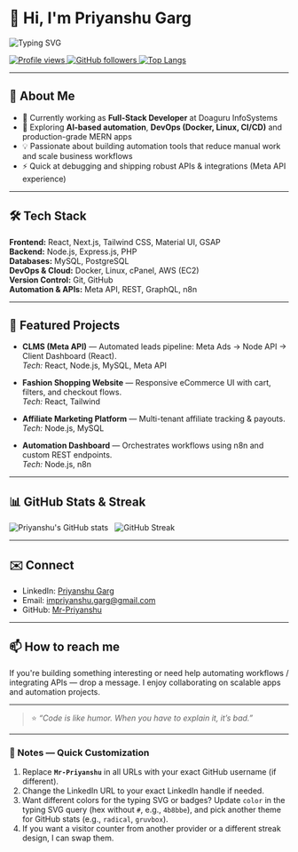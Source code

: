 # 👋 Hi, I'm Priyanshu Garg

![Typing SVG](https://readme-typing-svg.demolab.com?font=Montserrat&size=28&pause=2000&color=7F3FBF&center=true&vCenter=true&width=820&height=80&lines=Hi,+I'm+Priyanshu+Garg;Software+Engineer+%7C+Full-Stack+Developer;Automating+workflows+%26+building+scalable+systems)

<!-- Badges -->
<p>
  <a href="https://github.com/Mr-Priyanshu">
    <img alt="Profile views" src="https://visitor-badge.laobi.icu/badge?page_id=Mr-Priyanshu.Mr-Priyanshu" />
  </a>
  <a href="https://github.com/Mr-Priyanshu">
    <img alt="GitHub followers" src="https://img.shields.io/github/followers/Mr-Priyanshu?label=Follow&style=social" />
  </a>
  <a href="https://github.com/Mr-Priyanshu">
    <img alt="Top Langs" src="https://github-readme-stats.vercel.app/api/top-langs/?username=Mr-Priyanshu&layout=compact&theme=tokyonight" />
  </a>
</p>

---

## 🚀 About Me
- 🔭 Currently working as **Full-Stack Developer** at Doaguru InfoSystems  
- 🌱 Exploring **AI-based automation**, **DevOps (Docker, Linux, CI/CD)** and production-grade MERN apps  
- 💡 Passionate about building automation tools that reduce manual work and scale business workflows  
- ⚡ Quick at debugging and shipping robust APIs & integrations (Meta API experience)

---

## 🛠️ Tech Stack

**Frontend:** React, Next.js, Tailwind CSS, Material UI, GSAP  
**Backend:** Node.js, Express.js, PHP  
**Databases:** MySQL, PostgreSQL  
**DevOps & Cloud:** Docker, Linux, cPanel, AWS (EC2)  
**Version Control:** Git, GitHub  
**Automation & APIs:** Meta API, REST, GraphQL, n8n

---

## 💼 Featured Projects

- **CLMS (Meta API)** — Automated leads pipeline: Meta Ads → Node API → Client Dashboard (React).  
  _Tech:_ React, Node.js, MySQL, Meta API

- **Fashion Shopping Website** — Responsive eCommerce UI with cart, filters, and checkout flows.  
  _Tech:_ React, Tailwind

- **Affiliate Marketing Platform** — Multi-tenant affiliate tracking & payouts.  
  _Tech:_ Node.js, MySQL

- **Automation Dashboard** — Orchestrates workflows using n8n and custom REST endpoints.  
  _Tech:_ Node.js, n8n

---

## 📊 GitHub Stats & Streak

<p align="left">
  <img src="https://github-readme-stats.vercel.app/api?username=Mr-Priyanshu&show_icons=true&theme=tokyonight" alt="Priyanshu's GitHub stats" />
  &nbsp;
  <img src="https://github-readme-streak-stats.herokuapp.com/?user=Mr-Priyanshu&theme=tokyonight" alt="GitHub Streak" />
</p>

---

## ✉️ Connect

- LinkedIn: [Priyanshu Garg](https://www.linkedin.com/in/priyanshu-garg-software-engineer)  
- Email: impriyanshu.garg@gmail.com  
- GitHub: [Mr-Priyanshu](https://github.com/Mr-Priyanshu)

---

## 📫 How to reach me
If you're building something interesting or need help automating workflows / integrating APIs — drop a message. I enjoy collaborating on scalable apps and automation projects.

---

> ⭐️ _“Code is like humor. When you have to explain it, it’s bad.”_

---

### 🔧 Notes — Quick Customization
1. Replace **`Mr-Priyanshu`** in all URLs with your exact GitHub username (if different).  
2. Change the LinkedIn URL to your exact LinkedIn handle if needed.  
3. Want different colors for the typing SVG or badges? Update `color` in the typing SVG query (hex without `#`, e.g., `4b8bbe`), and pick another theme for GitHub stats (e.g., `radical`, `gruvbox`).  
4. If you want a visitor counter from another provider or a different streak design, I can swap them.

